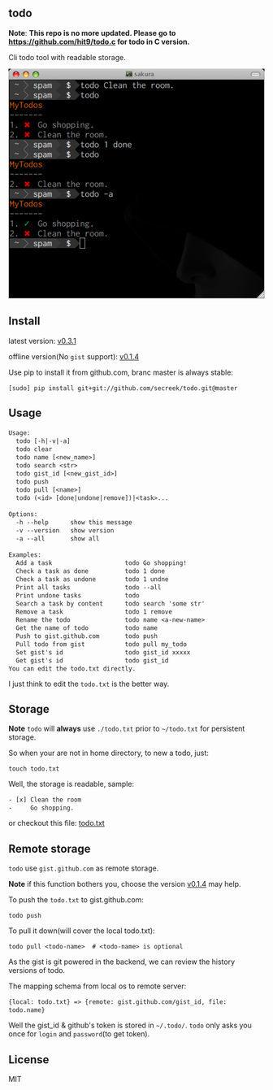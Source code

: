 todo
----

**Note**: **This repo is no more updated. Please go to https://github.com/hit9/todo.c for todo in C version.**

Cli todo tool with readable storage.


![screen-shot](screen-shot.png)

Install
-------


latest version: [v0.3.1](https://github.com/secreek/todo/tree/v0.3.1)

offline version(No `gist` support): [v0.1.4](https://github.com/secreek/todo/tree/v0.1.4)

Use pip to install it from github.com, branc master is always stable:

    [sudo] pip install git+git://github.com/secreek/todo.git@master

Usage
------

```
Usage:
  todo [-h|-v|-a]
  todo clear
  todo name [<new_name>]
  todo search <str>
  todo gist_id [<new_gist_id>]
  todo push
  todo pull [<name>]
  todo (<id> [done|undone|remove])|<task>...

Options:
  -h --help      show this message
  -v --version   show version
  -a --all       show all

Examples:
  Add a task                    todo Go shopping!
  Check a task as done          todo 1 done
  Check a task as undone        todo 1 undne
  Print all tasks               todo --all
  Print undone tasks            todo
  Search a task by content      todo search 'some str'
  Remove a task                 todo 1 remove
  Rename the todo               todo name <a-new-name>
  Get the name of todo          todo name
  Push to gist.github.com       todo push
  Pull todo from gist           todo pull my_todo
  Set gist's id                 todo gist_id xxxxx
  Get gist's id                 todo gist_id
You can edit the todo.txt directly.
```

I just think to edit the `todo.txt` is the better way.

Storage
-------

**Note** `todo` will **always** use `./todo.txt` prior to `~/todo.txt` for persistent storage.

So when your are not in home directory, to new a todo, just:

    touch todo.txt

Well, the storage is readable, sample:

```
- [x] Clean the room
-     Go shopping.
```

or checkout this file: [todo.txt](todo.txt)


Remote storage
---------------

`todo` use `gist.github.com` as remote storage. 

**Note** if this function bothers you, choose the version [v0.1.4](https://github.com/secreek/todo/tree/v0.1.4) may help.

To push the `todo.txt` to gist.github.com:

    todo push

To pull it down(will cover the local todo.txt):

    todo pull <todo-name>  # <todo-name> is optional

As the gist is git powered in the backend, we can review the history versions of todo.

The mapping schema from local os to remote server:

```
{local: todo.txt} => {remote: gist.github.com/gist_id, file: todo.name}
```

Well the gist_id & github's token is stored in `~/.todo/`. `todo` only asks you once for `login` and `password`(to get token).

License
--------

MIT
